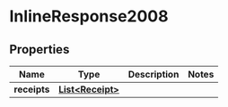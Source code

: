 

# InlineResponse2008

## Properties

Name | Type | Description | Notes
------------ | ------------- | ------------- | -------------
**receipts** | [**List&lt;Receipt&gt;**](Receipt.md) |  | 



